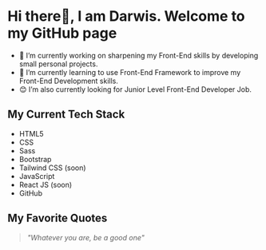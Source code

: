 # Hi there👋, I am Darwis. Welcome to my GitHub page

<!-- **darwisabdrauf/darwisabdrauf** is a ✨ _special_ ✨ repository because its `README.md` (this file) appears on your GitHub profile. -->

- 🔭 I’m currently working on sharpening my Front-End skills by developing small personal projects.
- 🌱 I’m currently learning to use Front-End Framework to improve my Front-End Development skills.
- 😊 I’m also currently looking for Junior Level Front-End Developer Job.

## My Current Tech Stack

- HTML5
- CSS
- Sass
- Bootstrap
- Tailwind CSS (soon)
- JavaScript
- React JS (soon)
- GitHub

## My Favorite Quotes

> *"Whatever you are, be a good one"*

